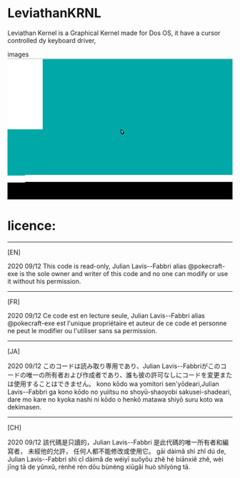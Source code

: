 # LeviathanKRNL

Leviathan Kernel is a Graphical Kernel made for Dos OS, it have a cursor controlled dy keyboard driver,

images
![Alt text](Capture%20d’écran%202020-12-10%20090034.png?raw=true "cursor V3") 

# licence:

 ---------------------------------------------
 [EN]

 2020 09/12
 This code is read-only, Julian Lavis--Fabbri alias 
 @pokecraft-exe is the sole owner and writer of this code and no
 one can modify or use it without his
 permission.
 
 ---------------------------------------------
 [FR]

 2020 09/12
 Ce code est en lecture seule, Julian Lavis--Fabbri
 alias @pokecraft-exe
 est l'unique propriétaire et auteur de 
 ce code et personne ne peut le modifier 
 ou l'utiliser sans sa permission.
 
 ---------------------------------------------
 [JA]

 2020 09/12
 このコードは読み取り専用であり、Julian Lavis--Fabbriがこのコードの唯一の所有者および作成者であり、誰も彼の許可なしにコードを変更または使用することはできません。
 kono kōdo wa yomitori sen'yōdeari,Julian Lavis--Fabbri
 ga kono kōdo no yuiitsu no shoyū-shaoyobi 
 sakusei-shadeari, dare mo kare no kyoka nashi
 ni kōdo o henkō matawa shiyō suru koto wa dekimasen.
 
 ---------------------------------------------
 [CH]

 2020 09/12
 該代碼是只讀的，Julian Lavis--Fabbri
 是此代碼的唯一所有者和編寫者，
 未經他的允許，
 任何人都不能修改或使用它。
  gāi dàimǎ shì zhǐ dú de,
  Julian Lavis--Fabbri shì cǐ dàimǎ de wéiyī suǒyǒu 
  zhě hé biānxiě zhě, wèi jīng tā de yǔnxǔ,
  rènhé rén dōu bùnéng xiūgǎi huò shǐyòng tā.
